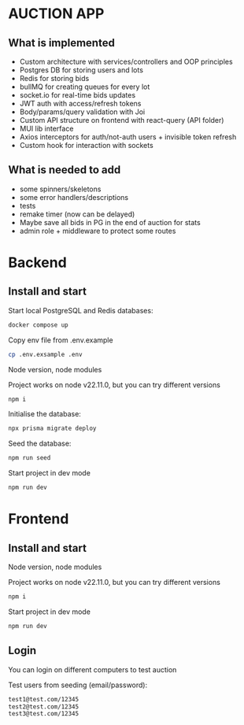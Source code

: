 # AUCTION APP

## What is implemented
- Custom architecture with services/controllers and OOP principles
- Postgres DB for storing users and lots
- Redis for storing bids
- bullMQ for creating queues for every lot
- socket.io for real-time bids updates
- JWT auth with access/refresh tokens
- Body/params/query validation with Joi
- Custom API structure on frontend with react-query (API folder)
- MUI lib interface
- Axios interceptors for auth/not-auth users + invisible token refresh
- Custom hook for interaction with sockets

## What is needed to add
- some spinners/skeletons
- some error handlers/descriptions
- tests
- remake timer (now can be delayed)
- Maybe save all bids in PG in the end of auction for stats
- admin role + middleware to protect some routes 

# Backend
## Install and start

Start local PostgreSQL and Redis databases:

```sh
docker compose up
```

Copy env file from .env.example

```sh
cp .env.exsample .env
```

Node version, node modules

Project works on node v22.11.0, but you can try different versions
```sh
npm i
```

Initialise the database:

```sh
npx prisma migrate deploy
```

Seed the database:

```sh
npm run seed
```


Start project in dev mode
```sh
npm run dev
```

# Frontend

## Install and start

Node version, node modules

Project works on node v22.11.0, but you can try different versions
```sh
npm i
```

Start project in dev mode
```sh
npm run dev
```

## Login

You can login on different computers to test auction

Test users from seeding (email/password):
```sh
test1@test.com/12345
test2@test.com/12345
test3@test.com/12345
```

